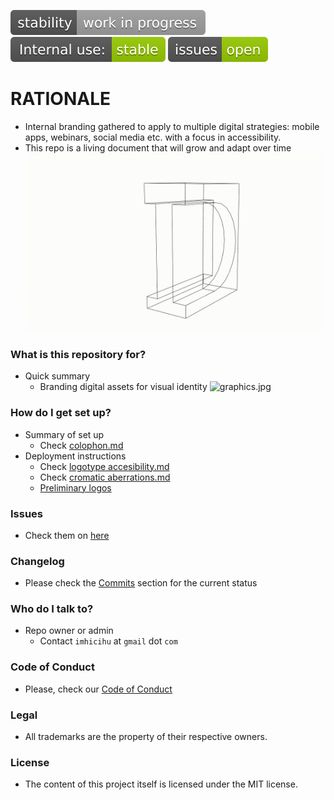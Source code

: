 ![stability-workinprogress](images/stability-work_in_progress-lightgrey.svg)
![internaluse-green](images/68747470733a2f2f696d672e736869656c64732e696f2f62616467652f496e7465726e616c2532307573652533412d737461626c652d677265656e2e737667.svg)
![issues-open](images/issues-open-green.svg)

# RATIONALE #

* Internal branding gathered to apply to multiple digital strategies: mobile apps, webinars, social media etc. with a focus in accessibility.
* This repo is a living document that will grow and adapt over time
![graphics.jpg](images/333.gif)

### What is this repository for? ###

* Quick summary
    - Branding digital assets for visual identity
      ![graphics.jpg](images/ezgif-com-gif-maker.gif)

### How do I get set up? ###

* Summary of set up
    - Check [colophon.md](colophon.md)
* Deployment instructions
    - Check [logotype accesibility.md](https://bitbucket.org/imhicihu/branding/src/master/logotype_accesibility.md)
    - Check [cromatic aberrations.md](https://bitbucket.org/imhicihu/branding/src/master/cromatic_aberrations.md)
    - [Preliminary logos](https://bitbucket.org/imhicihu/branding/issues/5/alternative-logos)

### Issues ###

* Check them on [here](https://bitbucket.org/imhicihu/branding/issues)

### Changelog ###

* Please check the [Commits](https://github.com/imhicihu/Branding/commits/master) section for the current status

### Who do I talk to? ###

* Repo owner or admin
    - Contact `imhicihu` at `gmail` dot `com`

### Code of Conduct

* Please, check our [Code of Conduct](https://bitbucket.org/imhicihu/branding/src/master/code_of_conduct.md)


### Legal ###

* All trademarks are the property of their respective owners.

### License ###

* The content of this project itself is licensed under the MIT license.